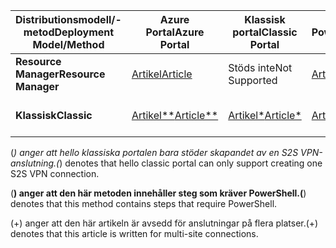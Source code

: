 | <span data-ttu-id="0fe33-101">**Distributionsmodell/-metod**</span><span class="sxs-lookup"><span data-stu-id="0fe33-101">**Deployment Model/Method**</span></span> | <span data-ttu-id="0fe33-102">**Azure Portal**</span><span class="sxs-lookup"><span data-stu-id="0fe33-102">**Azure Portal**</span></span> | <span data-ttu-id="0fe33-103">**Klassisk portal**</span><span class="sxs-lookup"><span data-stu-id="0fe33-103">**Classic Portal**</span></span> | <span data-ttu-id="0fe33-104">**PowerShell**</span><span class="sxs-lookup"><span data-stu-id="0fe33-104">**PowerShell**</span></span> | <span data-ttu-id="0fe33-105">**Azure CLI**</span><span class="sxs-lookup"><span data-stu-id="0fe33-105">**Azure CLI**</span></span> |
| --- | --- | --- | --- | --- |
| <span data-ttu-id="0fe33-106">**Resource Manager**</span><span class="sxs-lookup"><span data-stu-id="0fe33-106">**Resource Manager**</span></span> |[<span data-ttu-id="0fe33-107">Artikel</span><span class="sxs-lookup"><span data-stu-id="0fe33-107">Article</span></span>](../articles/vpn-gateway/vpn-gateway-howto-site-to-site-resource-manager-portal.md) |<span data-ttu-id="0fe33-108">Stöds inte</span><span class="sxs-lookup"><span data-stu-id="0fe33-108">Not Supported</span></span> |[<span data-ttu-id="0fe33-109">Artikel</span><span class="sxs-lookup"><span data-stu-id="0fe33-109">Article</span></span>](../articles/vpn-gateway/vpn-gateway-create-site-to-site-rm-powershell.md) | [<span data-ttu-id="0fe33-110">Artikel</span><span class="sxs-lookup"><span data-stu-id="0fe33-110">Article</span></span>](../articles/vpn-gateway/vpn-gateway-howto-site-to-site-resource-manager-cli.md) |
| <span data-ttu-id="0fe33-111">**Klassisk**</span><span class="sxs-lookup"><span data-stu-id="0fe33-111">**Classic**</span></span> |[<span data-ttu-id="0fe33-112">Artikel**</span><span class="sxs-lookup"><span data-stu-id="0fe33-112">Article**</span></span>](../articles/vpn-gateway/vpn-gateway-howto-site-to-site-classic-portal.md) |[<span data-ttu-id="0fe33-113">Artikel*</span><span class="sxs-lookup"><span data-stu-id="0fe33-113">Article*</span></span>](../articles/vpn-gateway/vpn-gateway-site-to-site-create.md) |[<span data-ttu-id="0fe33-114">Artikel+</span><span class="sxs-lookup"><span data-stu-id="0fe33-114">Article+</span></span>](../articles/vpn-gateway/vpn-gateway-multi-site.md) | <span data-ttu-id="0fe33-115">Stöds inte</span><span class="sxs-lookup"><span data-stu-id="0fe33-115">Not Supported</span></span> |

<span data-ttu-id="0fe33-116">(*) anger att hello klassiska portalen bara stöder skapandet av en S2S VPN-anslutning.</span><span class="sxs-lookup"><span data-stu-id="0fe33-116">(*) denotes that hello classic portal can only support creating one S2S VPN connection.</span></span>

<span data-ttu-id="0fe33-117">(**) anger att den här metoden innehåller steg som kräver PowerShell.</span><span class="sxs-lookup"><span data-stu-id="0fe33-117">(**) denotes that this method contains steps that require PowerShell.</span></span>

<span data-ttu-id="0fe33-118">(+) anger att den här artikeln är avsedd för anslutningar på flera platser.</span><span class="sxs-lookup"><span data-stu-id="0fe33-118">(+) denotes that this article is written for multi-site connections.</span></span>
